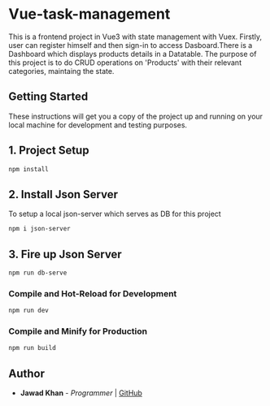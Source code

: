 
# Vue-task-management

This is a frontend project in Vue3 with state management with Vuex. Firstly, user can register himself and then sign-in to access Dasboard.There is a Dashboard which displays products details in a Datatable. The purpose of this project is to do CRUD operations on 'Products' with their relevant categories, maintaing the state.

## Getting Started

These instructions will get you a copy of the project up and running on your local machine for development and testing purposes.

## 1. Project Setup

```sh
npm install
```

## 2. Install Json Server

To setup a local json-server which serves as DB for this project

```sh
npm i json-server
```

## 3. Fire up Json Server

```sh
npm run db-serve
```

### Compile and Hot-Reload for Development

```sh
npm run dev
```

### Compile and Minify for Production

```sh
npm run build
```

## Author

- **Jawad Khan** - _Programmer_ | [GitHub](https://github.com/jawadkhan13/)

